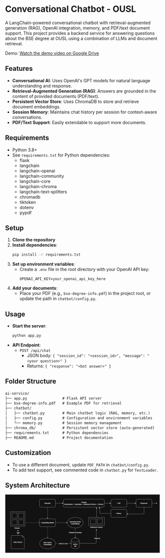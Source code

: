 # Conversational Chatbot - OUSL

A LangChain-powered conversational chatbot with retrieval-augmented generation (RAG), OpenAI integration, memory, and PDF/text document support. This project provides a backend service for answering questions about the BSE degree at OUSL using a combination of LLMs and document retrieval.

Demo: [Watch the demo video on Google Drive](https://drive.google.com/file/d/15GTOaR_kYYnc8CtgPINNm5SdRFHkdC-g/view?usp=sharing)

## Features

- **Conversational AI**: Uses OpenAI's GPT models for natural language understanding and response.
- **Retrieval-Augmented Generation (RAG)**: Answers are grounded in the content of provided documents (PDF/text).
- **Persistent Vector Store**: Uses ChromaDB to store and retrieve document embeddings.
- **Session Memory**: Maintains chat history per session for context-aware conversations.
- **PDF/Text Support**: Easily extendable to support more documents.

## Requirements

- Python 3.8+
- See `requirements.txt` for Python dependencies:
  - flask
  - langchain
  - langchain-openai
  - langchain-community
  - langchain-core
  - langchain-chroma
  - langchain-text-splitters
  - chromadb
  - tiktoken
  - dotenv
  - pypdf

## Setup

1. **Clone the repository**
2. **Install dependencies**:
   ```bash
   pip install -r requirements.txt
   ```
3. **Set up environment variables**:
   - Create a `.env` file in the root directory with your OpenAI API key:
     ```env
     OPENAI_API_KEY=your_openai_api_key_here
     ```
4. **Add your documents**:
   - Place your PDF (e.g., `bse-degree-info.pdf`) in the project root, or update the path in `chatbot/config.py`.

## Usage

- **Start the server**:
  ```bash
  python app.py
  ```
- **API Endpoint**:
  - `POST /api/chat`
    - JSON body: `{ "session_id": "<session_id>", "message": "<your question>" }`
    - Returns: `{ "response": "<bot answer>" }`

## Folder Structure

```
ai-service/
├── app.py                # Flask API server
├── bse-degree-info.pdf   # Example PDF for retrieval
├── chatbot/
│   ├── chatbot.py        # Main chatbot logic (RAG, memory, etc.)
│   ├── config.py         # Configuration and environment variables
│   └── memory.py         # Session memory management
├── chroma_db/            # Persistent vector store (auto-generated)
├── requirements.txt      # Python dependencies
├── README.md             # Project documentation
```

## Customization

- To use a different document, update `PDF_PATH` in `chatbot/config.py`.
- To add text support, see commented code in `chatbot.py` for `TextLoader`.

## System Architecture

![RAG System Architecture](https://github.com/ushanchamod/conversational-rag-bot/blob/main/ousl-rag-chatbot-architecture.png)
